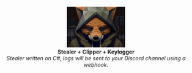 <p align="center">
  <img width="30%" src="1_L1UZhwLzBaFtbetXExCz9A.webp"> <br>
  <b>Stealer + Clipper + Keylogger</b> <br>
  <i>Stealer written on C#, logs will be sent to your Discord channel using a webhook.</i>
</p>
